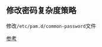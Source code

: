 
## 修改密码复杂度策略

修改`/etc/pam.d/common-password`文件

[参考](https://blog.csdn.net/ywd1992/article/details/107548282)